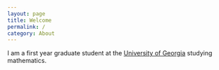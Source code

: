 ```yaml
---
layout: page
title: Welcome
permalink: /
category: About
---
```


I am a first year graduate student at the [University of Georgia](http://www.math.uga.edu/) studying mathematics.
